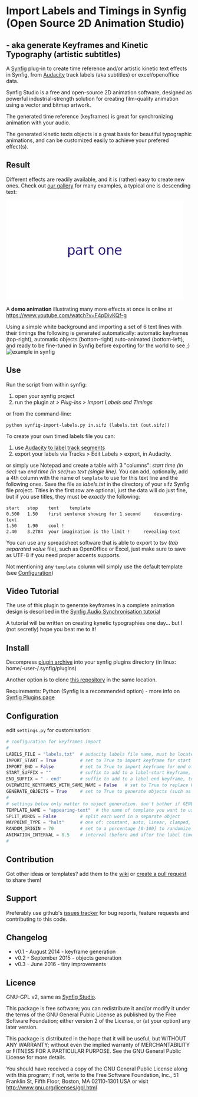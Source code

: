 # Import Labels and Timings in Synfig (Open Source 2D Animation Studio)
##  - aka generate Keyframes and Kinetic Typography (artistic subtitles)

A [Synfig](http://synfig.org) plug-in to create time reference and/or artistic kinetic text effects in Synfig, from [Audacity](http://audacity.sourceforge.net/) track labels (aka subtitles) or excel/openoffice data.

Synfig Studio is a free and open-source 2D animation software, designed as powerful industrial-strength solution for creating film-quality animation using a vector and bitmap artwork.

The generated time reference (keyframes) is great for synchronizing animation with your audio.

The generated kinetic texts objects is a great basis for beautiful typographic animations, and can be customized easily to achieve your prefered effect(s).

## Result

Different effects are readily available, and it is (rather) easy to create new ones. Check out [our gallery](https://github.com/berteh/synfig-import-labels/wiki/Gallery) for many examples, a typical one is descending text:

![descending text](test/descending-text_result.gif)

A **demo animation** illustrating many more effects at once is online at https://www.youtube.com/watch?v=F4pDivKQf-g

Using a simple white background and importing a set of 6 text lines with their timings the following is generated automatically: automatic keyframes (top-right), automatic objects (bottom-right) auto-animated (bottom-left), and ready to be fine-tuned in Synfig before exporting for the world to see ;)
![example in synfig](http://i61.tinypic.com/fa1x3.jpg)

## Use

Run the script from within synfig:   

1. open your synfig project
1. run the plugin at _> Plug-Ins > Import Labels and Timings_

or from the command-line:

	python synfig-import-labels.py in.sifz (labels.txt (out.sifz))

To create your own timed labels file you can:

1. use [Audacity to label track segments](http://multimedia.journalism.berkeley.edu/tutorials/audacity/adding-labels/)
1. export your labels via Tracks > Edit Labels > export, in Audacity.

or simply use Notepad and create a table with 3 "columns": _start time (in sec)_ ``tab`` _end time (in sec)_``tab`` _text (single line)_.
You can add, optionally, add a 4th column with the name of ``template`` to use for this text line and the following ones. Save the file as _labels.txt_ in the directory of your sifz Synfig file project. Titles in the first row are optional, just the data will do just fine, but if you use titles, they must be _exactly_ the following:

    start	stop	text	template
    0.500	1.50	first sentence showing for 1 second 	descending-text
    1.50	1.90	cool !
    2.40	3.2784	your imagination is the limit ! 	revealing-text


You can use any spreadsheet software that is able to export to tsv (_tab separated value_ file), such as OpenOffice or Excel, just make sure to save as UTF-8 if you need proper accents supports.

Not mentioning any ``template`` column will simply use the default template (see [Configuration](#configuration))

## Video Tutorial

The use of this plugin to generate keyframes in a complete animation design is described in the [Synfig Audio Synchronisation tutorial](http://wiki.synfig.org/wiki/Doc:Audio_Synchronisation)

A tutorial will be written on creating kynetic typographies one day... but I (not secretly) hope you beat me to it!

## Install

Decompress [plugin archive](https://github.com/berteh/synfig-import-labels/archive/master.zip ) into your synfig plugins directory (in linux: home/-user-/.synfig/plugins)

Another option is to clone [this repository](https://github.com/berteh/synfig-import-labels.git) in the same location.

Requirements: Python (Synfig is a recommended option) - more info on [Synfig Plugins page](http://wiki.synfig.org/wiki/Doc:Plugins#How_to_install_plugins)

## Configuration

edit `settings.py` for customisation:

```python
# configuration for keyframes import
#
LABELS_FILE = "labels.txt" 	# audacity labels file name, must be located in your synfig project directory
IMPORT_START = True         # set to True to import keyframe for start of label
IMPORT_END = False          # set to True to import keyframe for end of label
START_SUFFIX = ""           # suffix to add to a label-start keyframe, to distinguish it from label-end frame
END_SUFFIX = " - end"       # suffix to add to a label-end keyframe, to distinguish it from label-start frame
OVERWRITE_KEYFRAMES_WITH_SAME_NAME = False   # set to True to replace keyframe with exact same description
GENERATE_OBJECTS = True     # set to True to generate objects (such as text layers) for each label
#
# settings below only matter to object generation. don't bother if GENERATE_OBJECTS is False.
TEMPLATE_NAME = "appearing-text"  # the name of template you want to use. must be located in templates/ subdirectory, with .xml extension. default is "popping-text"
SPLIT_WORDS = False			# split each word in a separate object
WAYPOINT_TYPE = "halt"      # one of: constant, auto, linear, clamped, halt
RANDOM_ORIGIN = 70          # set to a percentage [0-100] to randomize the object origin in the whole document viewbox (0 will stack them all at [0,0])
ANIMATION_INTERVAL = 0.5    # interval (before and after the label time) used for (in & out) transition, in seconds. default is 0.5
#
```

## Contribution

Got other ideas or templates? add them to the [wiki](/wiki/Gallery) or [create a pull request](https://help.github.com/articles/using-pull-requests/) to share them!


## Support
Preferably use github's [issues tracker](https://github.com/berteh/synfig-import-labels/issues) for bug reports, feature requests and contributing to this code.

## Changelog

- v0.1 - August 2014 - keyframe generation
- v0.2 - September 2015 - objects generation
- v0.3 - June 2016 - tiny improvements

## Licence
GNU-GPL v2, same as [Synfig Studio](http://synfig.org).

This package is free software; you can redistribute it and/or modify it under the terms of the GNU General Public License as published by the Free Software Foundation; either version 2 of the License, or (at your option) any later version.

This package is distributed in the hope that it will be useful, but WITHOUT ANY WARRANTY; without even the implied warranty of MERCHANTABILITY or FITNESS FOR A PARTICULAR PURPOSE.  See the GNU General Public License for more details.

You should have received a copy of the GNU General Public License along with this program; if not, write to the Free Software Foundation, Inc., 51 Franklin St, Fifth Floor, Boston, MA  02110-1301 USA or visit http://www.gnu.org/licenses/gpl.html